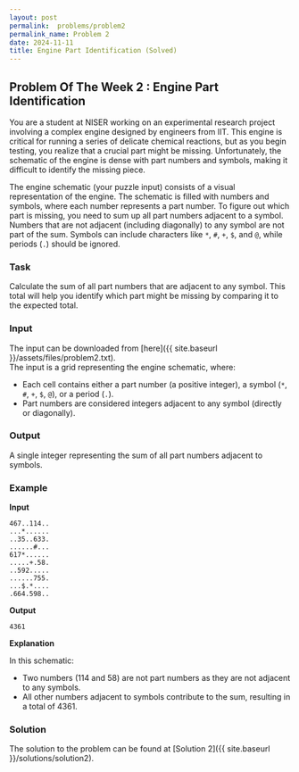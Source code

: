 ```yaml
---
layout: post
permalink:  problems/problem2
permalink_name: Problem 2
date: 2024-11-11
title: Engine Part Identification (Solved) 
---
```


## Problem Of The Week 2 : Engine Part Identification

You are a student at NISER working on an experimental research project involving a complex engine designed by engineers from IIT. This engine is critical for running a series of delicate chemical reactions, but as you begin testing, you realize that a crucial part might be missing. Unfortunately, the schematic of the engine is dense with part numbers and symbols, making it difficult to identify the missing piece.

The engine schematic (your puzzle input) consists of a visual representation of the engine. The schematic is filled with numbers and symbols, where each number represents a part number. To figure out which part is missing, you need to sum up all part numbers adjacent to a symbol. Numbers that are not adjacent (including diagonally) to any symbol are not part of the sum. Symbols can include characters like `*`, `#`, `+`, `$`, and `@`, while periods (`.`) should be ignored.

### Task

Calculate the sum of all part numbers that are adjacent to any symbol. This total will help you identify which part might be missing by comparing it to the expected total.

### Input

The input can be downloaded from [here]({{ site.baseurl }}/assets/files/problem2.txt).<br>
The input is a grid representing the engine schematic, where:
  - Each cell contains either a part number (a positive integer), a symbol (`*`, `#`, `+`, `$`, `@`), or a period (`.`).
  - Part numbers are considered integers adjacent to any symbol (directly or diagonally).

### Output

A single integer representing the sum of all part numbers adjacent to symbols.

### Example

**Input**
```plaintext
467..114..
...*......
..35..633.
......#...
617*......
.....+.58.
..592.....
......755.
...$.*....
.664.598..
```

**Output**
```plaintext
4361
```

**Explanation**

In this schematic:
- Two numbers (114 and 58) are not part numbers as they are not adjacent to any symbols.
- All other numbers adjacent to symbols contribute to the sum, resulting in a total of 4361.

### Solution
The solution to the problem can be found at [Solution 2]({{ site.baseurl }}/solutions/solution2).